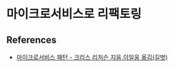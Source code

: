 # 마이크로서비스로 리팩토링



## References

* [마이크로서비스 패턴 - 크리스 리처슨 지음,이일웅 옮김(길벗)](https://www.gilbut.co.kr/book/view?bookcode=BN002687)